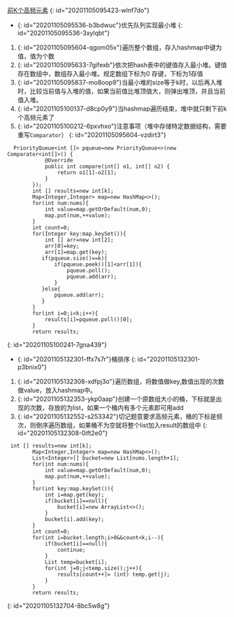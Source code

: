 [前K个高频元素](https://leetcode-cn.com/problems/top-k-frequent-elements/)
{: id="20201105095423-wlnf7do"}

* {: id="20201105095536-b3bdwuc"}优先队列实现最小堆
{: id="20201105095536-3xylqbt"}

1. {: id="20201105095604-qgom05x"}遍历整个数组，存入hashmap中键为值，值为个数
2. {: id="20201105095633-7gifexb"}依次把hash表中的键值存入最小堆。键值存在数组中，数组存入最小堆。规定数组下标为0 存键，下标为1存值
3. {: id="20201105095837-mo8oop9"}当最小堆的size等于k时，以后再入堆时，比较当前值与入堆的值，如果当前值比堆顶值大，则弹出堆顶，并且当前值入堆。
4. {: id="20201105100137-d8cp0y9"}当hashmap遍历结束，堆中就只剩下前k个高频元素了
5. {: id="20201105100212-6pxvhxo"}注意事项（堆中存储特定数据结构，需要重写`Comparator`）
{: id="20201105095604-vzdirt3"}

```
  PriorityQueue<int []> pqueue=new PriorityQueue<>(new Comparator<int[]>() {
            @Override
            public int compare(int[] o1, int[] o2) {
                return o1[1]-o2[1];
            }
        });
        int [] results=new int[k];
        Map<Integer,Integer> map=new HashMap<>();
        for(int num:nums){
            int value=map.getOrDefault(num,0);
            map.put(num,++value);
        }
        int count=0;
        for(Integer key:map.keySet()){
            int [] arr=new int[2];
            arr[0]=key;
            arr[1]=map.get(key);
           if(pqueue.size()==k){
               if(pqueue.peek()[1]<arr[1]){
                   pqueue.poll();
                   pqueue.add(arr);
               }
           }else{
               pqueue.add(arr);
           }
        }
        for(int i=0;i<k;i++){
            results[i]=pqueue.poll()[0];
        }
        return results;
```
{: id="20201105100241-7gna439"}

* {: id="20201105132301-ffx7s7r"}桶排序
{: id="20201105132301-p3bnix0"}

1. {: id="20201105132308-xdfpj3o"}遍历数组，将数值做key,数值出现的次数做value，放入hashmap中。
2. {: id="20201105132353-ykp0aap"}创建一个原数组大小的桶，下标就是出现的次数，存放的为list，如果一个桶内有多个元素即可用add
3. {: id="20201105132552-s253342"}切记题意要求高频元素，桶的下标是频次，则倒序遍历数组，如果桶不为空就将整个list加入result的数组中
{: id="20201105132308-0ift2e0"}

```
 int [] results=new int[k];
        Map<Integer,Integer> map=new HashMap<>();
        List<Integer>[] bucket=new List[nums.length+1];
        for(int num:nums){
            int value=map.getOrDefault(num,0);
            map.put(num,++value);
        }
        for(int key:map.keySet()){
            int i=map.get(key);
            if(bucket[i]==null){
                bucket[i]=new ArrayList<>();
            }
            bucket[i].add(key);
        }
        int count=0;
        for(int i=bucket.length;i>0&&count<k;i--){
            if(bucket[i]==null){
                continue;
            }
            List temp=bucket[i];
            for(int j=0;j<temp.size();j++){
                results[count++]= (int) temp.get(j);
            }
        }
        return results;
```
{: id="20201105132704-8bc5w8g"}
